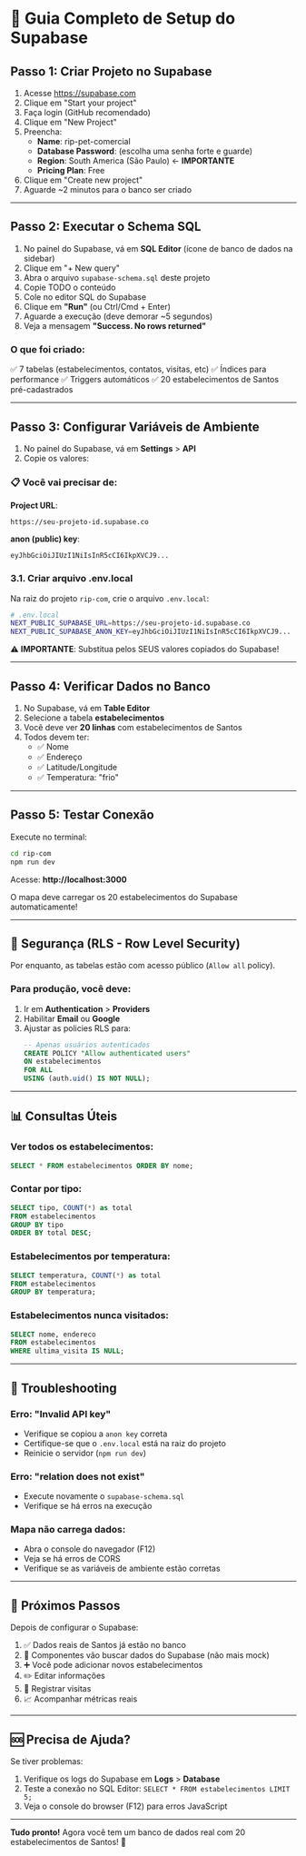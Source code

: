 # 🚀 Guia Completo de Setup do Supabase

## Passo 1: Criar Projeto no Supabase

1. Acesse https://supabase.com
2. Clique em "Start your project"
3. Faça login (GitHub recomendado)
4. Clique em "New Project"
5. Preencha:
   - **Name**: rip-pet-comercial
   - **Database Password**: (escolha uma senha forte e guarde)
   - **Region**: South America (São Paulo) ← **IMPORTANTE**
   - **Pricing Plan**: Free
6. Clique em "Create new project"
7. Aguarde ~2 minutos para o banco ser criado

---

## Passo 2: Executar o Schema SQL

1. No painel do Supabase, vá em **SQL Editor** (ícone de banco de dados na sidebar)
2. Clique em "+ New query"
3. Abra o arquivo `supabase-schema.sql` deste projeto
4. Copie TODO o conteúdo
5. Cole no editor SQL do Supabase
6. Clique em **"Run"** (ou Ctrl/Cmd + Enter)
7. Aguarde a execução (deve demorar ~5 segundos)
8. Veja a mensagem **"Success. No rows returned"**

### O que foi criado:
✅ 7 tabelas (estabelecimentos, contatos, visitas, etc)
✅ Índices para performance
✅ Triggers automáticos
✅ 20 estabelecimentos de Santos pré-cadastrados

---

## Passo 3: Configurar Variáveis de Ambiente

1. No painel do Supabase, vá em **Settings** > **API**
2. Copie os valores:

### 📋 Você vai precisar de:

**Project URL**:
```
https://seu-projeto-id.supabase.co
```

**anon (public) key**:
```
eyJhbGciOiJIUzI1NiIsInR5cCI6IkpXVCJ9...
```

### 3.1. Criar arquivo .env.local

Na raiz do projeto `rip-com`, crie o arquivo `.env.local`:

```bash
# .env.local
NEXT_PUBLIC_SUPABASE_URL=https://seu-projeto-id.supabase.co
NEXT_PUBLIC_SUPABASE_ANON_KEY=eyJhbGciOiJIUzI1NiIsInR5cCI6IkpXVCJ9...
```

⚠️ **IMPORTANTE**: Substitua pelos SEUS valores copiados do Supabase!

---

## Passo 4: Verificar Dados no Banco

1. No Supabase, vá em **Table Editor**
2. Selecione a tabela **estabelecimentos**
3. Você deve ver **20 linhas** com estabelecimentos de Santos
4. Todos devem ter:
   - ✅ Nome
   - ✅ Endereço
   - ✅ Latitude/Longitude
   - ✅ Temperatura: "frio"

---

## Passo 5: Testar Conexão

Execute no terminal:

```bash
cd rip-com
npm run dev
```

Acesse: **http://localhost:3000**

O mapa deve carregar os 20 estabelecimentos do Supabase automaticamente!

---

## 🔐 Segurança (RLS - Row Level Security)

Por enquanto, as tabelas estão com acesso público (`Allow all` policy).

### Para produção, você deve:

1. Ir em **Authentication** > **Providers**
2. Habilitar **Email** ou **Google**
3. Ajustar as policies RLS para:
   ```sql
   -- Apenas usuários autenticados
   CREATE POLICY "Allow authenticated users"
   ON estabelecimentos
   FOR ALL
   USING (auth.uid() IS NOT NULL);
   ```

---

## 📊 Consultas Úteis

### Ver todos os estabelecimentos:
```sql
SELECT * FROM estabelecimentos ORDER BY nome;
```

### Contar por tipo:
```sql
SELECT tipo, COUNT(*) as total
FROM estabelecimentos
GROUP BY tipo
ORDER BY total DESC;
```

### Estabelecimentos por temperatura:
```sql
SELECT temperatura, COUNT(*) as total
FROM estabelecimentos
GROUP BY temperatura;
```

### Estabelecimentos nunca visitados:
```sql
SELECT nome, endereco
FROM estabelecimentos
WHERE ultima_visita IS NULL;
```

---

## 🚨 Troubleshooting

### Erro: "Invalid API key"
- Verifique se copiou a `anon key` correta
- Certifique-se que o `.env.local` está na raiz do projeto
- Reinicie o servidor (`npm run dev`)

### Erro: "relation does not exist"
- Execute novamente o `supabase-schema.sql`
- Verifique se há erros na execução

### Mapa não carrega dados:
- Abra o console do navegador (F12)
- Veja se há erros de CORS
- Verifique se as variáveis de ambiente estão corretas

---

## 📱 Próximos Passos

Depois de configurar o Supabase:

1. ✅ Dados reais de Santos já estão no banco
2. 🔄 Componentes vão buscar dados do Supabase (não mais mock)
3. ➕ Você pode adicionar novos estabelecimentos
4. ✏️ Editar informações
5. 📝 Registrar visitas
6. 📈 Acompanhar métricas reais

---

## 🆘 Precisa de Ajuda?

Se tiver problemas:
1. Verifique os logs do Supabase em **Logs** > **Database**
2. Teste a conexão no SQL Editor: `SELECT * FROM estabelecimentos LIMIT 5;`
3. Veja o console do browser (F12) para erros JavaScript

---

**Tudo pronto!** Agora você tem um banco de dados real com 20 estabelecimentos de Santos! 🎉
